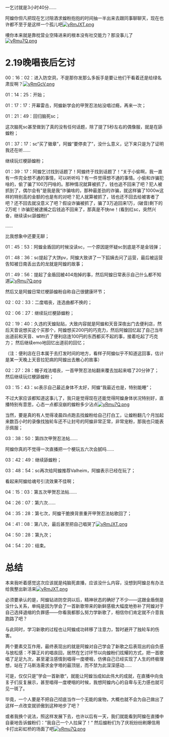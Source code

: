 一乞讨就是3小时40分……

阿蝗你但凡把现在乞讨陪酒求蝗粉抱抱的时间抽一半出来去跟同事聊聊天，现在也许都不至于是这样一个孤儿吧[![yRmJXT.png](https://s3.ax1x.com/2021/02/18/yRmJXT.png)](https://imgchr.com/i/yRmJXT)

噢你本来就是靠枕营业空降进来的根本没有社交能力？那没事儿了[![yRmu7Q.png](https://s3.ax1x.com/2021/02/18/yRmu7Q.png)](https://imgchr.com/i/yRmu7Q)

# 2.19晚唱丧后乞讨

00：16：02：进入防空洞，不是那你发那么多扳手是要让他们干看着还是给绿名肃反啊？[![yRmGcV.png](https://s3.ax1x.com/2021/02/18/yRmGcV.png)](https://imgchr.com/i/yRmGcV)

01：14：25：开始；

01：17：17：开幕雷击，阿蝗新学会的甲贺忍法帖没唱过瘾，再来一次；

01：21：49：回归脑死sc；

这次脑死sc甚至做到了真的没有任何话题，除了提了5秒左右的偶像服，就是在舔蝗粉；

01：37：17：sc“买了徽章”，阿蝗“要停卖了”，没什么意义，记下来只是为了证明我还在听……

继续玩烂梗舔蝗粉；

01：39：17：阿蝗乞讨找到话题了！阿蝗终于找到话题了！“关于小偷啊，我一直有一件完全想不通的事情，可以听听吗？有一件觉得想不通的事情。小偷和诈骗犯啥的，偷了骗了100万円啥的。那种情况就算被抓了，钱也追不回来了吧？犯人被抓到了，偶尔会有”是我是我“诈骗啥的，那种最差劲的诈骗，就这样骗了1000w这样的特别高的金额的也是有的对吧？犯人就算被抓了，钱也还不回去给被害者了吧？还不回去就没意义了吧？假设诈骗被抓了，骗了3万追回来1万，(破音)剩下的2万呢！诈骗犯被逮捕之后钱追不回来了，那真是不快ne！(看到红sc，突然兴奋，继续读sc舔蝗粉)”

……

比我想象中还要无聊；

01：45：53：阿蝗金盾回的时候没读sc，一个原因是怀疑sc到底是不是金钱弹；

01：48：36：sc提起了大饼pv，阿蝗大致讲了一下狐姨去问了运营，最后被运营告知被日南丢出去的龙就是阿蝗的故事；

01：49：56：提起了金盾回被404炮掉的事，然后阿蝗日常表示自己什么都不知道[![yRmu7Q.png](https://s3.ax1x.com/2021/02/18/yRmu7Q.png)](https://imgchr.com/i/yRmu7Q)

然后又是阿蝗日常烂梗舔蝗粉自称自己很健康环节；

02：02：33：二度唱丧，连选曲都不换的；

02：06：27：继续玩烂梗舔蝗粉；

02：19：40：久违的天蝗贴贴，大致内容就是阿蝗和天音深夜出门去便利店，然后天音说想买这个买那个，阿蝗想买200円的巧克力，然后阿蝗回忆起了自己当年出道前和天音、wtm去了便利店连100円的东西都买不起的事，接着吃起了巧克力；
然后继续emo地回忆出道前的回忆；

（注：便利店在日本属于去打发时间的地方，看样子阿蝗似乎不知道这回事，估计是某一天晚上天音拉犯病的阿蝗出去散心的故事）

02：27：28：帽子戏法唱丧，一首甲贺忍法帖翻来覆去加起来唱了20分钟了；
然后继续玩烂梗舔蝗粉；

03：15：43：sc表示自己最近身体不太好，阿蝗“我最近也是，特别能睡”；

不过大家应该都知道这事儿了，我只是觉得现在还能觉得阿蝗身体状况特别好，直播特别有意思，心态一点都没崩的蝗粉多少沾点[![yRmu7Q.png](https://s3.ax1x.com/2021/02/18/yRmu7Q.png)](https://imgchr.com/i/yRmu7Q)

当然，要是真的有人觉得凌晨四点跑去找蝗粉给自己打白工，让蝗粉翻几个月加起来数百小时的录像找独轮车还不让封号的阿蝗非常正常，非常宠粉，那我也只能表示佩服；

03：38：50：第四次甲贺忍法帖……

阿蝗你真的不觉得一次直播把一个梗玩五六次会腻吗……

03：42：49：继续舔蝗粉；

03：48：54：sc再次给阿蝗推荐Valheim，阿蝗表示已经在玩了；

看起来阿蝗给魂号引流效果不佳啊；

04：15：03：第五次甲贺忍法帖……

04：26：07：第六次……

04：35：28：第七次，阿蝗干脆换背景重开甲贺忍法帖歌回了；

04：41：08：第八次，最后甚至把自己唱哭了[![yRmJXT.png](https://s3.ax1x.com/2021/02/18/yRmJXT.png)](https://imgchr.com/i/yRmJXT)

04：50：28：第九次；

04：54：20：结束。

# 总结

本来我听着感觉这次应该就是纯脑死直播，应该没什么内容，没想到阿蝗总有办法给我整出新活来[![yRmJXT.png](https://s3.ax1x.com/2021/02/18/yRmJXT.png)](https://imgchr.com/i/yRmJXT)

必须要承认的是，阿蝗钻进防空洞以后，精神状态的确好了不少——这跟金盾倒是没什么关系，单纯是因为学会了一首新歌带来的新鲜感极大幅度地弥补了阿蝗对于自己选择退缩的负罪感——你看我都那么努力学新歌了，相信你们肯定就不介意我跑路了吧？

与此同时，学习新歌的过程也让阿蝗成功转移了注意力，暂时避开了独轮车的伤害。

两个要素交互作用，最终表现出的就是阿蝗对自己学会了新歌之后表现出的自负感与放松感：不算正片的唱丧回，居然在乞讨环节以向蝗粉们炫耀的方式，把一首歌唱了足足九次，甚至灌注感情到唱得一度哽咽，仿佛自己已经实现了人生的终极理想，站在了马斯洛需求金字塔的最顶层，而不禁为此深深感动……

可是，仅仅只是”学会一首新歌“，就能让阿蝗当成如此伟大的成就，在直播中向虫豸子们反复展示，甚至唱得一度哽咽的时候，我想阿蝗内心的自卑与无力感也就可见一斑了。

毕竟，一个人要是不把自己彻底当作一个无能的废物，大概也就不会为自己做出了这样一点改变就骄傲到这种地步了吧？

或者我换个说法，照这样发展下去，也许以后有一天，我们就能看到阿蝗在直播中自豪地告诉蝗粉们：”我自己一个人拉屎了！“
然后蝗粉们为了庆祝纷纷刷爆信用卡打出彩虹桥的场面了吧[![yRmu7Q.png](https://s3.ax1x.com/2021/02/18/yRmu7Q.png)](https://imgchr.com/i/yRmu7Q)